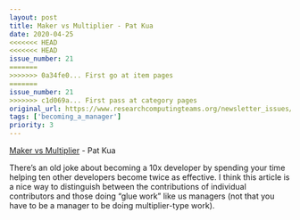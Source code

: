 ```yaml
---
layout: post
title: Maker vs Multiplier - Pat Kua
date: 2020-04-25
<<<<<<< HEAD
<<<<<<< HEAD
issue_number: 21
=======
>>>>>>> 0a34fe0... First go at item pages
=======
issue_number: 21
>>>>>>> c1d069a... First pass at category pages
original_url: https://www.researchcomputingteams.org/newsletter_issues/0021
tags: ['becoming_a_manager']
priority: 3
---
```


<!-- markdownlint-disable MD033 -->
<!-- markdownlint-disable MD041 -->
<!-- markdownlint-disable MD049 -->

[Maker vs Multiplier](https://www.patkua.com/blog/maker-vs-multiplier/) - Pat Kua

There’s an old joke about becoming a 10x developer by spending your time helping ten other developers become twice as effective.  I think this article is a nice way to distinguish between the contributions of individual contributors and those doing “glue work” like us managers (not that you have to be a manager to be doing multiplier-type work).

